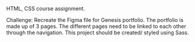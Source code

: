 HTML, CSS course assignment.

Challenge: 
Recreate the Figma file for Genesis portfolio. The portfolio is made up of 3 pages. 
The different pages need to be linked to each other through the navigation. This project should be created/ styled using Sass.  
